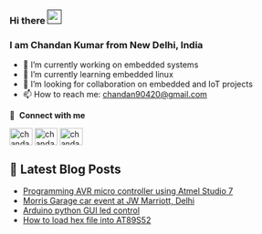 ### Hi there <a href=""><img src="https://media.giphy.com/media/hvRJCLFzcasrR4ia7z/giphy.gif" width="25px"></a>
### I am **Chandan Kumar** from New Delhi, India


- 🔭 I’m currently working on embedded systems
- 🌱 I’m currently learning embedded linux
- 👯 I’m looking for collaboration on embedded and IoT projects
- 📫 How to reach me: [chandan90420@gmail.com](mailto:chandan90420@gmail.com)

🔗 &nbsp;**Connect with me**
<p align="left">
<a href="https://linkedin.com/in/chandankmr02" target="blank"><img align="center" src="https://raw.githubusercontent.com/rahuldkjain/github-profile-readme-generator/master/src/images/icons/Social/linked-in-alt.svg" alt="chandankumar1" height="30" width="40" /></a>  
<a href="https://www.youtube.com/c/Funwithelectronics" target="blank"><img align="center" src="https://raw.githubusercontent.com/rahuldkjain/github-profile-readme-generator/master/src/images/icons/Social/youtube.svg" alt="chandankumar1" height="30" width="40" /></a>  
<a href="https://funwidelectronics.blogspot.com/" target="blank"><img align="center" src="https://raw.githubusercontent.com/rahuldkjain/github-profile-readme-generator/master/src/images/icons/Social/rss.svg" alt="chandankumar1" height="30" width="40" /></a>
</p>  
  
## 📕 Latest Blog Posts

<!-- BLOG-POST-LIST:START -->
- [Programming AVR micro controller using Atmel Studio 7](https://funwidelectronics.blogspot.com/2020/06/programming-avr-micro-controoler-using.html)
- [Morris Garage car event at JW Marriott, Delhi](https://funwidelectronics.blogspot.com/2019/04/morris-garage-car-event-at-delhi.html)
- [Arduino python GUI led control](https://funwidelectronics.blogspot.com/2018/05/arduino-python-gui-led-control.html)
- [How to load hex file into AT89S52](https://funwidelectronics.blogspot.com/2018/04/how-to-load-hex-file-into-at89s52.html)
<!-- BLOG-POST-LIST:END -->

